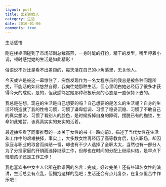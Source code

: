 ```yaml
---
layout: post
title: 出彩的女人
category: 生活
date: 2016-01-06
comments: true
---
```

生活感悟<!-- more -->  

刚在楼梯间碰到了市场部副总裁高燕，一身时髦的打扮，精干的发型，嘴里哼着小调，顿时感觉她的生活是如此精彩！

俗语说不对比是看不出差距的，每天活在自己的小角落里，无关他人。

今天或许是被这一幕惊住了，突然发现作为一名女程序员的我总是被各种问题所扰，不能活的如此悠然自得，我向往她那种生活，但心里明白她必经历了很多才获得今天的成就，是的，但我感笃定她那种积极乐观的心态是一直保持下去的。

我总是在想，现在的生活是自己想要的吗？自己想要的是怎么的生活呢？自身的生活环境造就了我的性格习惯，习惯了谦卑低调、习惯了稳妥沉稳、习惯了不敢自己的真实想法、习惯了看别人的脸色，是时候拆掉自身的障碍，摆脱已有的枷锁，生命如此短暂，该真真实实的充实的活着。

最近抽空看了同事推荐的一本关于女性的书《一路向前》，描述了当代女性在生活和工作中的艰难抉择，事实上，大多数女性再经历了高等教育后，初入职场，却因家庭与职业的取舍而纠结一番，却也有不少人选择了全职太太，当然也有一部分人为了分担家庭的开销而选择继续工作，但却也在时间的分配上继续纠结，是早点下班陪孩子还是工作工作！

我也喜欢书中女主人公所在脸谱网的名言：完成，好过完美！还有些知名女性的演讲，生活总会有点乱，但拥抱这样的乱吧；生活还会有点儿复杂，在复杂里苦中作乐吧！
